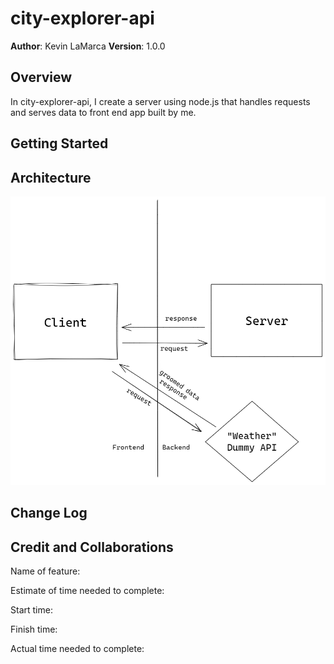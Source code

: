 # city-explorer-api

**Author**: Kevin LaMarca
**Version**: 1.0.0 

## Overview
In city-explorer-api, I create a server using node.js that handles requests and serves data to front end app built by me. 

## Getting Started
<!-- What are the steps that a user must take in order to build this app on their own machine and get it running? -->

## Architecture
![image](301lab7.png)

## Change Log
<!-- Use this area to document the iterative changes made to your application as each feature is successfully implemented. Use time stamps. Here's an example:

01-01-2001 4:59pm - Application now has a fully-functional express server, with a GET route for the location resource. -->

## Credit and Collaborations
<!-- Give credit (and a link) to other people or resources that helped you build this application. -->
Name of feature: 

Estimate of time needed to complete: 

Start time: 

Finish time: 

Actual time needed to complete: 
